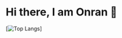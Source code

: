 # Hi there, I am Onran 👋
[![Top Langs](https://github-readme-stats.vercel.app/api/top-langs/?username=onran0&theme=radical)]

